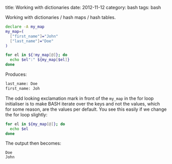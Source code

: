 title: Working with dictionaries
date:    2012-11-12
category: bash
tags: bash

Working with dictionaries / hash maps / hash tables.

```bash
declare -A my_map
my_map=(
  ["first_name"]="John"
  ["last_name"]="Doe"
)

for el in ${!my_map[@]}; do
  echo $el":" ${my_map[$el]}
done
```

Produces:


```bash
last_name: Doe
first_name: Joh
```


The odd looking exclamation mark in front of the ```my_map``` in the
for loop initialiser is to make BASH iterate over the keys and not the
values, which for some reason, are the values per default. You see
this easily if we change the for loop slightly:

```bash
for el in ${my_map[@]}; do
  echo $el
done
```

The output then becomes:

```
Doe
John
```




